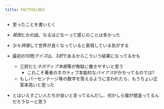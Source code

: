```yaml
---
title: FACTFULLNES
---
```


* 思ったことを書いとく

* *貧困*とかの話、なるほどなーって感じのことは多かった

* 少々*誇張*して世界が良くなっていると表現している気がする

* 最初の10問*クイズ*は、*3択*であるからこういう結果になってるかも
  
  * 三択だと*ネガティブ本能*等が無駄に働きやすいと思う
    * これこそ著者のネガティブ本能的な*バイアス*がかかってるのでは?
  * もしパーセンテージ等の数字を答えるように言われたら、もうちょい正答率高いと思った
* とはいえすごい人たちが良いと言ってるんだし、何かしら僕が間違ってるんだろうなーと思う
